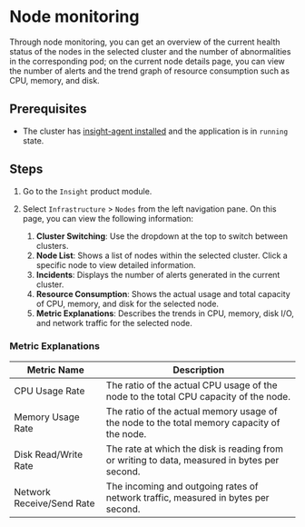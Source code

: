 # Node monitoring

Through node monitoring, you can get an overview of the current health status of the nodes in the selected cluster and the number of abnormalities in the corresponding pod; on the current node details page, you can view the number of alerts and the trend graph of resource consumption such as CPU, memory, and disk.

## Prerequisites

- The cluster has [insight-agent installed](../../quickstart/install/install-agent.md) and the application is in `running` state.

## Steps

1. Go to the `Insight` product module.

2. Select `Infrastructure` > `Nodes` from the left navigation pane. On this page, you can view the following information:

    1. **Cluster Switching**: Use the dropdown at the top to switch between clusters.
    2. **Node List**: Shows a list of nodes within the selected cluster. Click a specific node to view detailed information.
    3. **Incidents**: Displays the number of alerts generated in the current cluster.
    4. **Resource Consumption**: Shows the actual usage and total capacity of CPU, memory, and disk for the selected node.
    5. **Metric Explanations**: Describes the trends in CPU, memory, disk I/O, and network traffic for the selected node.


### Metric Explanations

| Metric Name | Description |
| -- | -- |
| CPU Usage Rate | The ratio of the actual CPU usage of the node to the total CPU capacity of the node.|
| Memory Usage Rate | The ratio of the actual memory usage of the node to the total memory capacity of the node.|
| Disk Read/Write Rate | The rate at which the disk is reading from or writing to data, measured in bytes per second.|
| Network Receive/Send Rate | The incoming and outgoing rates of network traffic, measured in bytes per second.|

